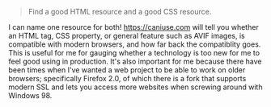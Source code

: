 > Find a good HTML resource and a good CSS resource.

I can name one resource for both! https://caniuse.com will tell you whether an HTML tag, CSS property, or general feature such as AVIF images, is compatible with modern browsers, and how far back the compatiblity goes. This is useful for me for gauging whether a technology is too new for me to feel good using in production. It's also important for me because there have been times when I've wanted a web project to be able to work on older browsers; specifically Firefox 2.0, of which there is a fork that supports modern SSL and lets you access more websites when screwing around with Windows 98.
